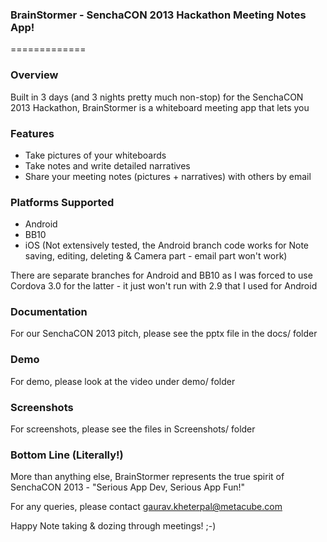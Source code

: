 ### BrainStormer - SenchaCON 2013 Hackathon Meeting Notes App!
=============

### Overview
Built in 3 days (and 3 nights pretty much non-stop) for the SenchaCON 2013 Hackathon, BrainStormer is a whiteboard meeting app that lets you

### Features

* Take pictures of your whiteboards
* Take notes and write detailed narratives
* Share your meeting notes (pictures + narratives) with others by email

### Platforms Supported

* Android
* BB10
* iOS (Not extensively tested, the Android branch code works for Note saving, editing, deleting & Camera part - email part won't work)

There are separate branches for Android and BB10 as I was forced to use Cordova 3.0 for the latter - it just won't run with 2.9 that I used for Android

### Documentation

For our SenchaCON 2013 pitch, please see the pptx file in the docs/ folder

### Demo

For demo, please look at the video under demo/ folder

### Screenshots

For screenshots, please see the files in Screenshots/ folder

### Bottom Line (Literally!)

More than anything else, BrainStormer represents the true spirit of SenchaCON 2013 - "Serious App Dev, Serious App Fun!"

For any queries, please contact gaurav.kheterpal@metacube.com

Happy Note taking & dozing through meetings! ;-)
